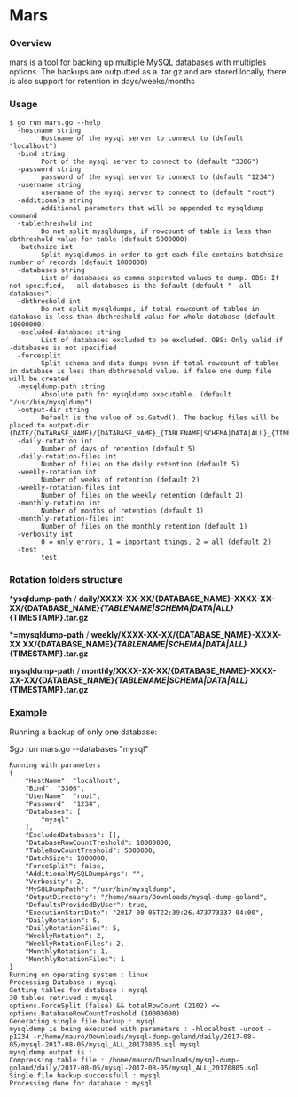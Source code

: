 Mars
======

### Overview
mars is a tool for backing up multiple MySQL databases with multiples options. The backups are outputted as a .tar.gz and are stored locally, there is also support for retention in days/weeks/months


### Usage

```
$ go run mars.go --help
  -hostname string
    	Hostname of the mysql server to connect to (default "localhost")
  -bind string
    	Port of the mysql server to connect to (default "3306")
  -password string
    	password of the mysql server to connect to (default "1234")
  -username string
    	username of the mysql server to connect to (default "root")
  -additionals string
    	Additional parameters that will be appended to mysqldump command
  -tablethreshold int
    	Do not split mysqldumps, if rowcount of table is less than dbthreshold value for table (default 5000000)      
  -batchsize int
    	Split mysqldumps in order to get each file contains batchsize number of records (default 1000000)
  -databases string
    	List of databases as comma seperated values to dump. OBS: If not specified, --all-databases is the default (default "--all-databases")
  -dbthreshold int
    	Do not split mysqldumps, if total rowcount of tables in database is less than dbthreshold value for whole database (default 10000000)
  -excluded-databases string
    	List of databases excluded to be excluded. OBS: Only valid if -databases is not specified
  -forcesplit
    	Split schema and data dumps even if total rowcount of tables in database is less than dbthreshold value. if false one dump file will be created
  -mysqldump-path string
    	Absolute path for mysqldump executable. (default "/usr/bin/mysqldump")
  -output-dir string
    	Default is the value of os.Getwd(). The backup files will be placed to output-dir {DATE/{DATABASE_NAME}/{DATABASE_NAME}_{TABLENAME|SCHEMA|DATA|ALL}_{TIMESTAMP}.sql
  -daily-rotation int
    	Number of days of retention (default 5)   	
  -daily-rotation-files int
    	Number of files on the daily retention (default 5)   	
  -weekly-rotation int
    	Number of weeks of retention (default 2)
  -weekly-rotation-files int
    	Number of files on the weekly retention (default 2)
  -monthly-rotation int
    	Number of months of retention (default 1)
  -monthly-rotation-files int
    	Number of files on the monthly retention (default 1)       
  -verbosity int
    	0 = only errors, 1 = important things, 2 = all (default 2)      
  -test
    	test
```

### Rotation folders structure

***ysqldump-path** / **daily/XXXX-XX-XX/{DATABASE_NAME}-XXXX-XX-XX/{DATABASE_NAME}_{TABLENAME|SCHEMA|DATA|ALL}_{TIMESTAMP}.tar.gz**

***=mysqldump-path** / **weekly/XXXX-XX-XX/{DATABASE_NAME}-XXXX-XX XX/{DATABASE_NAME}_{TABLENAME|SCHEMA|DATA|ALL}_{TIMESTAMP}.tar.gz**

**mysqldump-path** / **monthly/XXXX-XX-XX/{DATABASE_NAME}-XXXX-XX-XX/{DATABASE_NAME}_{TABLENAME|SCHEMA|DATA|ALL}_{TIMESTAMP}.tar.gz**



### Example
Running a backup of only one database:

$go run mars.go --databases "mysql"

```
Running with parameters
{
	"HostName": "localhost",
	"Bind": "3306",
	"UserName": "root",
	"Password": "1234",
	"Databases": [
		"mysql"
	],
	"ExcludedDatabases": [],
	"DatabaseRowCountTreshold": 10000000,
	"TableRowCountTreshold": 5000000,
	"BatchSize": 1000000,
	"ForceSplit": false,
	"AdditionalMySQLDumpArgs": "",
	"Verbosity": 2,
	"MySQLDumpPath": "/usr/bin/mysqldump",
	"OutputDirectory": "/home/mauro/Downloads/mysql-dump-goland",
	"DefaultsProvidedByUser": true,
	"ExecutionStartDate": "2017-08-05T22:39:26.473773337-04:00",
	"DailyRotation": 5,
	"DailyRotationFiles": 5,
	"WeeklyRotation": 2,
	"WeeklyRotationFiles": 2,
	"MonthlyRotation": 1,
	"MonthlyRotationFiles": 1
}
Running on operating system : linux
Processing Database : mysql
Getting tables for database : mysql
30 tables retrived : mysql
options.ForceSplit (false) && totalRowCount (2102) <= options.DatabaseRowCountTreshold (10000000)
Generating single file backup : mysql
mysqldump is being executed with parameters : -hlocalhost -uroot -p1234 -r/home/mauro/Downloads/mysql-dump-goland/daily/2017-08-05/mysql-2017-08-05/mysql_ALL_20170805.sql mysql
mysqldump output is : 
Compressing table file : /home/mauro/Downloads/mysql-dump-goland/daily/2017-08-05/mysql-2017-08-05/mysql_ALL_20170805.sql
Single file backup successfull : mysql
Processing done for database : mysql
```
